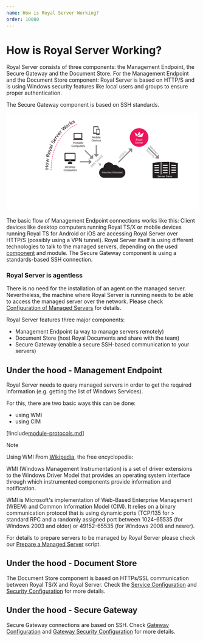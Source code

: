 ```yaml
---
name: How is Royal Server Working?
order: 10080
---
```


# How is Royal Server Working?

Royal Server consists of three components: the Management Endpoint, the Secure Gateway and the Document Store.
For the Management Endpoint and the Document Store component: Royal Server is based on HTTP/S and is using Windows security features like local users and groups to ensure proper authentication.

The Secure Gateway component is based on SSH standards.

![](/r2022/images/RoyalServer/screenshot_howroyalserverworks.png)

The basic flow of Management Endpoint connections works like this: Client devices like desktop computers running Royal TS/X or mobile devices running Royal TS for Android or iOS are accessing Royal Server over HTTP/S (possibly using a VPN tunnel). Royal Server itself is using different technologies to talk to the managed servers, depending on the used [component](./what-are-royal-server-components.md) and module. The Secure Gateway component is using a standards-based SSH connection.

### Royal Server is agentless
There is no need for the installation of an agent on the managed server. Nevertheless, the machine where Royal Server is running needs to be able to access the managed server over the network. Please check [Configuration of Managed Servers](./configuration.md#configuration-of-managed-servers) for details.

Royal Server features three major components:
- Management Endpoint (a way to manage servers remotely)
- Document Store (host Royal Documents and share with the team)
- Secure Gateway (enable a secure SSH-based communication to your servers)

## Under the hood - Management Endpoint

Royal Server needs to query managed servers in order to get the required information (e.g. getting the list of Windows Services).

For this, there are two basic ways this can be done:
- using WMI
- using CIM


[!include[module-protocols.md](../_shared/module-protocols.md)]


> [!NOTE]
> Using WMI
> From [Wikipedia](http://en.wikipedia.org/wiki/Windows_Management_Instrumentation), the free encyclopedia:
> 
> WMI (Windows Management Instrumentation) is a set of driver extensions to the Windows Driver Model that provides an operating system 
> interface through which instrumented components provide information and notification.
> 
> WMI is Microsoft's implementation of Web-Based Enterprise Management (WBEM) and Common Information Model (CIM). It relies on a binary 
> communication protocol that is using dynamic ports (TCP/135 for > standard RPC and a randomly assigned port between 1024-65535 
> (for Windows 2003 and older) or 49152-65535 (for Windows 2008 and newer).
> 
> For details to prepare servers to be managed by Royal Server please check our [Prepare a Managed Server](../advanced/management-scripts/prepare-managed-server.md) script.

## Under the hood - Document Store
The Document Store component is based on HTTPs/SSL communication between Royal TS/X and Royal Server. Check the 
[Service Configuration](../management/service-configuration.md) and [Security Configuration](../management/security-configuration.md) for
more details.

## Under the hood - Secure Gateway
Secure Gateway connections are based on SSH. Check [Gateway Configuration](../components/secure-gateway/gateway-configuration.md) and
[Gateway Security Configuration](../components/secure-gateway/gateway-security-configuration.md) for more details.